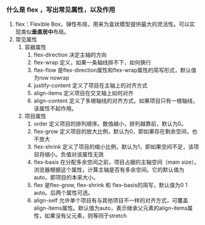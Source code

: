 ### 什么是 flex ，写出常见属性，以及作用

1. flex：Flexible Box，弹性布局，用来为盒状模型提供最大的灵活性。可以实现类似**垂直居中**布局。
2. 常见属性
   1. 容器属性
      1. flex-direction 决定主轴的方向
      2. flex-wrap 定义，如果一条轴线排不下，如何换行
      3. flex-flow 是flex-direction属性和flex-wrap属性的简写形式，默认值为row nowrap
      4. justify-content 定义了项目在主轴上的对齐方式
      5. align-items 定义项目在交叉轴上如何对齐
      6. align-content 定义了多根轴线的对齐方式。如果项目只有一根轴线，该属性不起作用。
   2. 项目属性
      1. order 定义项目的排列顺序。数值越小，排列越靠前，默认为0。
      2. flex-grow 定义项目的放大比例，默认为0，即如果存在剩余空间，也不放大
      3. flex-shrink 定义了项目的缩小比例，默认为1，即如果空间不足，该项目将缩小。负值对该属性无效
      4. flex-basis 在分配多余空间之前，项目占据的主轴空间（main size）。浏览器根据这个属性，计算主轴是否有多余空间。它的默认值为auto，即项目的本来大小。
      5. flex 是flex-grow, flex-shrink 和 flex-basis的简写，默认值为0 1 auto。后两个属性可选。
      6. align-self 允许单个项目有与其他项目不一样的对齐方式，可覆盖align-items属性。默认值为auto，表示继承父元素的align-items属性，如果没有父元素，则等同于stretch
